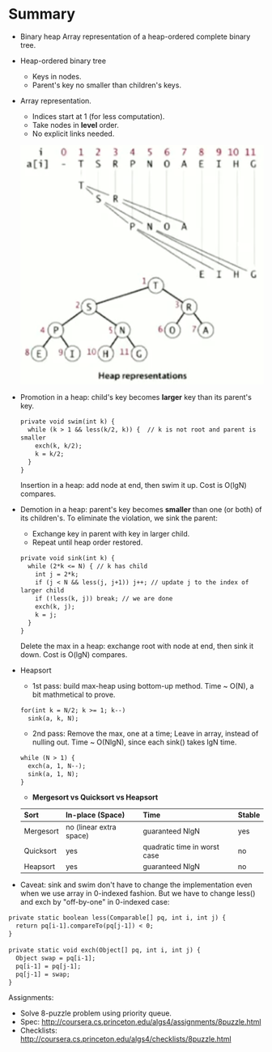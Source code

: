 # Summary
* Binary heap
  Array representation of a heap-ordered complete binary tree.

* Heap-ordered binary tree
  * Keys in nodes.
  * Parent's key no smaller than children's keys.

* Array representation.
  * Indices start at 1 (for less computation).
  * Take nodes in __level__ order.
  * No explicit links needed.
  
  [![binary-heap][img-1]][img-1]

* Promotion in a heap: child's key becomes __larger__ key than its parent's key.
  ```
  private void swim(int k) {
    while (k > 1 && less(k/2, k)) {  // k is not root and parent is smaller
      exch(k, k/2);
      k = k/2;
    }
  }
  ```
  Insertion in a heap: add node at end, then swim it up. Cost is O(lgN) compares.

* Demotion in a heap: parent's key becomes __smaller__ than one (or both) of its children's. To eliminate the violation, we sink the parent:
  * Exchange key in parent with key in larger child.
  * Repeat until heap order restored.
  ```
  private void sink(int k) {
    while (2*k <= N) { // k has child
      int j = 2*k;
      if (j < N && less(j, j+1)) j++; // update j to the index of larger child
      if (!less(k, j)) break; // we are done
      exch(k, j);
      k = j;
    }
  }
  ```
  Delete the max in a heap: exchange root with node at end, then sink it down. Cost is O(lgN) compares.

* Heapsort
  * 1st pass: build max-heap using bottom-up method. Time ~ O(N), a bit mathmetical to prove.
  ```
  for(int k = N/2; k >= 1; k--)
    sink(a, k, N);
  ```
  * 2nd pass: Remove the max, one at a time; Leave in array, instead of nulling out. Time ~ O(NlgN), since each sink() takes lgN time.
  ```
  while (N > 1) {
    exch(a, 1, N--);
    sink(a, 1, N);
  }
  ```
  * __Mergesort vs Quicksort vs Heapsort__
  
  Sort | In-place (Space) | Time | Stable
  --- | --- | --- | ---
  Mergesort | no (linear extra space) | guaranteed NlgN | yes
  Quicksort | yes | quadratic time in worst case | no
  Heapsort | yes | guaranteed NlgN | no

* Caveat: sink and swim don't have to change the implementation even when we use array in 0-indexed fashion. But we have to change less() and exch by "off-by-one" in 0-indexed case:
```
private static boolean less(Comparable[] pq, int i, int j) {
  return pq[i-1].compareTo(pq[j-1]) < 0;
}

private static void exch(Object[] pq, int i, int j) {
  Object swap = pq[i-1];
  pq[i-1] = pq[j-1];
  pq[j-1] = swap;
}
```


Assignments:

* Solve 8-puzzle problem using priority queue.
* Spec: http://coursera.cs.princeton.edu/algs4/assignments/8puzzle.html
* Checklists: http://coursera.cs.princeton.edu/algs4/checklists/8puzzle.html

[1]: https://www.coursera.org/learn/algorithms-part1/lecture/xAltF/sorting-complexity
[img-1]: coursera_resource/binary-heap.png
